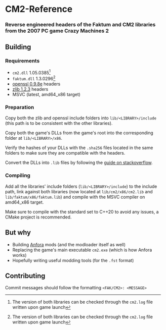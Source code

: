 # CM2-Reference

### Reverse engineered headers of the Faktum and CM2 libraries from the 2007 PC game Crazy Machines 2

## Building

### Requirements

- `cm2.dll` 1.05.0385[^1]
- `faktum.dll` 1.3.0296[^1]
- [openssl 0.9.8e](https://ftp.openssl.org/source/old/0.9.x/) headers
- [zlib 1.2.3](https://github.com/madler/zlib/tree/v1.2.3) headers
- MSVC (latest, amd64_x86 target)

[^1]: The version of both libraries can be checked through the `cm2.log` file written upon game launch

### Preparation

Copy both the zlib and openssl include folders into `lib/<LIBRARY>/include` (this path is to be consistent with the other libraries).

Copy both the game's DLLs from the game's root into the corresponding folder at `lib/<LIBRARY>/x86`.

Verify the hashes of your DLLs with the `.sha256` files located in the same folders to make sure they are compatible with the headers.

Convert the DLLs into `.lib` files by following the [guide on stackoverflow](https://stackoverflow.com/a/16127548).

### Compiling

Add all the libraries' include folders (`lib/<LIBRARY>/include`) to the include path, link against both libraries (now located at `lib/cm2/x86/cm2.lib` and `lib/faktum/x86/faktum.lib`) and compile with the MSVC compiler on amd64_x86 target.

Make sure to compile with the standard set to C++20 to avoid any issues, a CMake project is recommended.

## But why

- Building [Anfora](https://github.com/ItzTacosOfficial/Anfora) mods (and the modloader itself as well)
- Replacing the game's main executable `cm2.exe` (which is how Anfora works)
- Hopefully writing useful modding tools (for the `.fst` format)

## Contributing

Commit messages should follow the formatting `<FAK/CM2>: <MESSAGE>`
